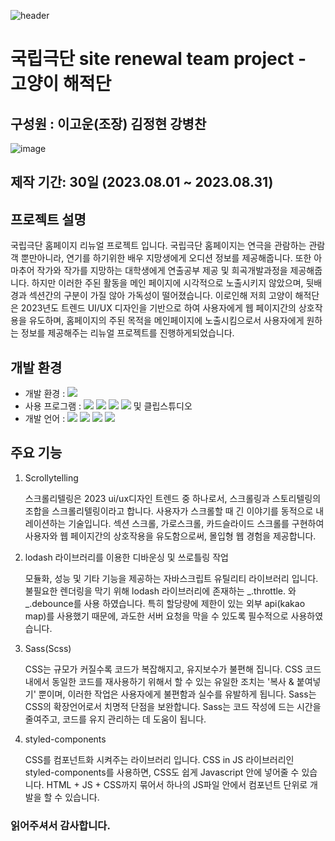 ![header](https://capsule-render.vercel.app/api?type=waving&color=87ceeb&height=300&section=header&text=고양이%20해적단&fontSize=90&fontColor=ffffff)

# 국립극단 site renewal team project - 고양이 해적단

## 구성원 : 이고운(조장) 김정현 강병찬
![image](https://github.com/Kangbcgit/NationalTheaterCompanyRenewal/assets/93186451/9df76cc5-c4fc-49e3-92c3-8df4ce1e06db)

## 제작 기간: 30일 (2023.08.01 ~ 2023.08.31)

## 프로젝트 설명
  국립극단 홈페이지 리뉴얼 프로젝트 입니다. 국립극단 홈페이지는 연극을 관람하는 관람객 뿐만아니라, 연기를 하기위한 배우 지망생에게 오디션 정보를 제공해줍니다. 또한 아마추어 작가와 작가를 지망하는 대학생에게 연출공부 제공 및 희곡개발과정을 제공해줍니다. 하지만 이러한 주된 활동을 메인 페이지에 시각적으로 노출시키지 않았으며, 뒷배경과 섹션간의 구분이 가질 않아 가독성이 떨어졌습니다. 이로인해 저희 고양이 해적단은 2023년도 트렌드 UI/UX 디자인을 기반으로 하여 사용자에게 웹 페이지간의 상호작용을 유도하며, 홈페이지의 주된 목적을 메인페이지에 노출시킴으로서 사용자에게 원하는 정보를 제공해주는 리뉴얼 프로젝트를 진행하게되었습니다.

  
## 개발 환경
+ 개발 환경 : <img src="https://img.shields.io/badge/windows10-0078D6?style=flat-square&logo=windows10&logoColor=white"/>
+ 사용 프로그램 : <img src="https://img.shields.io/badge/Vs code-007ACC?style=flat-square&logo=visualstudiocode&logoColor=white"/> <img src="https://img.shields.io/badge/Photoshop-31A8FF?style=flat-square&logo=adobephotoshop&logoColor=white"/> <img src="https://img.shields.io/badge/figma-F24E1E?style=flat-square&logo=figma&logoColor=white"/> <img src="https://img.shields.io/badge/Illustrator-FF9A00?style=flat-square&logo=adobeillustrator&logoColor=white"/>  및 클립스튜디오
+ 개발 언어 :
  <img src="https://img.shields.io/badge/React-61DAFB?style=flat-square&logo=react&logoColor=white"/> <img src="https://img.shields.io/badge/Sass-CC6699?style=flat-square&logo=sass&logoColor=white"/> <img src="https://img.shields.io/badge/StyledComponents-DB7093?style=flat-square&logo=styledcomponents&logoColor=white"/> <img src="https://img.shields.io/badge/Lodash-3492FF?style=flat-square&logo=lodash&logoColor=white"/>

## 주요 기능
1. Scrollytelling
   
    스크롤리텔링은 2023 ui/ux디자인 트렌드 중 하나로서, 스크롤링과 스토리텔링의 조합을 스크롤리텔링이라고 합니다. 사용자가 스크롤할 때 긴 이야기를 동적으로 내레이션하는 기술입니다. 섹션 스크롤, 가로스크롤, 카드슬라이드 스크롤를 구현하여 사용자와 웹 페이지간의 상호작용을 유도함으로써, 몰입형 웹 경험을 제공합니다.
   
2. lodash 라이브러리를 이용한 디바운싱 및 쓰로틀링 작업

    모듈화, 성능 및 기타 기능을 제공하는 자바스크립트 유틸리티 라이브러리 입니다. 불필요한 렌더링을 막기 위해 lodash 라이브러리에 존재하는 _.throttle. 와 _.debounce를 사용 하였습니다. 특히 할당량에 제한이 있는 외부 api(kakao map)를 사용했기 때문에, 과도한 서버 요청을 막을 수 있도록 필수적으로 사용하였습니다.
   
3. Sass(Scss)

    CSS는 규모가 커질수록 코드가 복잡해지고, 유지보수가 불편해 집니다. CSS 코드 내에서 동일한 코드를 재사용하기 위해서 할 수 있는 유일한 조치는 '복사 & 붙여넣기' 뿐이며, 이러한 작업은 사용자에게 불편함과 실수를 유발하게 됩니다. Sass는 CSS의 확장언어로서 치명적 단점을 보완합니다. Sass는 코드 작성에 드는 시간을 줄여주고, 코드를 유지 관리하는 데 도움이 됩니다.

4. styled-components

    CSS를 컴포넌트화 시켜주는 라이브러리 입니다. CSS in JS 라이브러리인 styled-components를 사용하면, CSS도 쉽게 Javascript 안에 넣어줄 수 있습니다. HTML + JS + CSS까지 묶어서 하나의 JS파일 안에서 컴포넌트 단위로 개발을 할 수 있습니다.
   
### 읽어주셔서 감사합니다.
 
